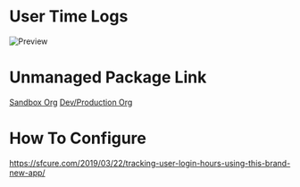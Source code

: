 # User Time Logs

![Preview](https://i2.wp.com/sfcure.com/wp-content/uploads/2019/03/Screenshot-2019-03-23-at-3.28.57-AM-3725377157-1553293722235.png?w=1250&ssl=1)



# Unmanaged Package Link

[Sandbox Org](https://login.salesforce.com/packaging/installPackage.apexp?p0=04t0o00000310UO)
[Dev/Production Org](https://test.salesforce.com/packaging/installPackage.apexp?p0=04t0o00000310UO)


# How To Configure

https://sfcure.com/2019/03/22/tracking-user-login-hours-using-this-brand-new-app/

